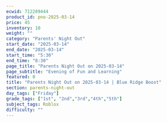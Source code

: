 ```yaml
---
ecwid: 712289444
product_id: pno-2025-03-14
price: 45
inventory: 10
weight: ""
category: "Parents' Night Out"
start_date: "2025-03-14"
end_date: "2025-03-14"
start_time: "5:30"
end_time: "8:30"
page_title: "Parents Night Out on 2025-03-14"
page_subtitle: "Evening of Fun and Learning"
featured: 0
title: "Parents Night Out on 2025-03-14 | Blue Ridge Boost"
section: parents-night-out
day_tags: ["Friday"]
grade_tags: ["1st", "2nd","3rd","4th","5th"]
subject_tags: Roblox
difficulty: ""
---
```


